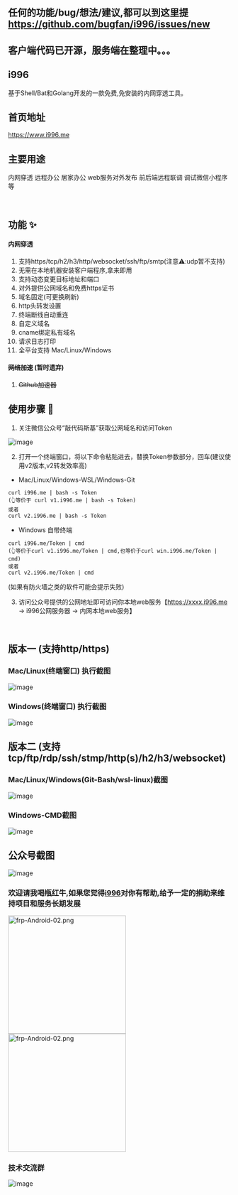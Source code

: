 ## 任何的功能/bug/想法/建议,都可以到这里提 https://github.com/bugfan/i996/issues/new

## 客户端代码已开源，服务端在整理中。。。

## i996

基于Shell/Bat和Golang开发的一款免费,免安装的内网穿透工具。

## 首页地址

https://www.i996.me

## 主要用途

内网穿透 远程办公 居家办公 web服务对外发布 前后端远程联调 调试微信小程序等

<br>

## 功能 ✨

#### 内网穿透

1. 支持https/tcp/h2/h3/http/websocket/ssh/ftp/smtp(注意⚠️:udp暂不支持)
2. 无需在本地机器安装客户端程序,拿来即用
3. 支持动态变更目标地址和端口
4. 对外提供公网域名和免费https证书
5. 域名固定(可更换刷新)
6. http头转发设置
7. 终端断线自动重连
8. 自定义域名
9. cname绑定私有域名
10. 请求日志打印
11. 全平台支持 Mac/Linux/Windows

#### ~~网络加速~~ (暂时遗弃)
1. ~~Github加速器~~


## 使用步骤 🚀
1. 关注微信公众号“敲代码斯基”获取公网域名和访问Token

![image](https://github.com/bugfan/i996/blob/main/img/qdmsj.jpg)

2. 打开一个终端窗口，将以下命令粘贴进去，替换Token参数部分，回车(建议使用v2版本,v2转发效率高)
- Mac/Linux/Windows-WSL/Windows-Git
```
curl i996.me | bash -s Token 
(👆等价于 curl v1.i996.me | bash -s Token)
或者
curl v2.i996.me | bash -s Token
```
- Windows 自带终端
```
curl i996.me/Token | cmd
(👆等价于curl v1.i996.me/Token | cmd,也等价于curl win.i996.me/Token | cmd)
或者
curl v2.i996.me/Token | cmd
```

(如果有防火墙之类的软件可能会提示失败)

3. 访问公众号提供的公网地址即可访问你本地web服务【https://xxxx.i996.me -> i996公网服务器 -> 内网本地web服务】

<br>

## 版本一 (支持http/https)

### Mac/Linux(终端窗口) 执行截图

![image](https://github.com/bugfan/i996/blob/main/img/sh.jpeg)

### Windows(终端窗口) 执行截图

![image](https://github.com/bugfan/i996/blob/main/img/win.jpeg)

## 版本二 (支持tcp/ftp/rdp/ssh/stmp/http(s)/h2/h3/websocket)

### Mac/Linux/Windows(Git-Bash/wsl-linux)截图

![image](https://github.com/bugfan/i996/blob/main/img/v2.jpg)

### Windows-CMD截图

![image](https://github.com/bugfan/i996/blob/main/img/v2-bat.jpg)


## 公众号截图

![image](https://github.com/bugfan/i996/blob/main/img/1.13.jpg)

<!-- ### 如果觉得还不错请我喝瓶红牛😄 -->

### 欢迎请我喝瓶红牛,如果您觉得[i996](https://github.com/bugfan/i996)对你有帮助,给予一定的捐助来维持项目和服务长期发展

<img src="https://github.com/bugfan/i996/blob/main/img/wxpay3.jpeg" width="266" hight="430" alt="frp-Android-02.png"> <img src="https://github.com/bugfan/i996/blob/main/img/alipay3.jpeg" width="266" hight="430" alt="frp-Android-02.png">

### 技术交流群

![image](https://github.com/bugfan/i996/blob/main/img/contact.jpg)

